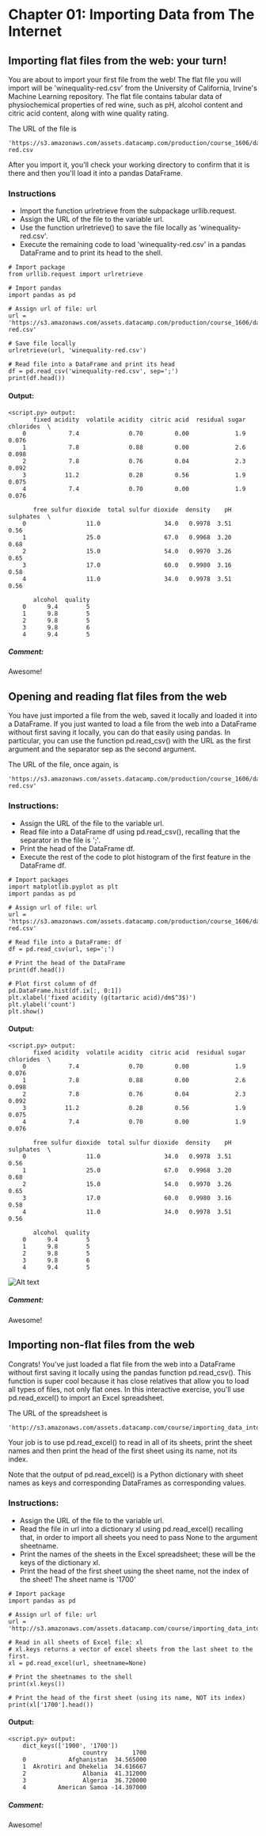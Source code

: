 # Chapter 01: Importing Data from The Internet

## Importing flat files from the web: your turn!
You are about to import your first file from the web! The flat file you will import will be 'winequality-red.csv' from the University of California, Irvine's Machine Learning repository. The flat file contains tabular data of physiochemical properties of red wine, such as pH, alcohol content and citric acid content, along with wine quality rating.

The URL of the file is
```
'https://s3.amazonaws.com/assets.datacamp.com/production/course_1606/datasets/winequality-red.csv
```
After you import it, you'll check your working directory to confirm that it is there and then you'll load it into a pandas DataFrame.

### Instructions
* Import the function urlretrieve from the subpackage urllib.request.
* Assign the URL of the file to the variable url.
* Use the function urlretrieve() to save the file locally as 'winequality-red.csv'.
* Execute the remaining code to load 'winequality-red.csv' in a pandas DataFrame and to print its head to the shell.

```{python}
# Import package
from urllib.request import urlretrieve

# Import pandas
import pandas as pd

# Assign url of file: url
url = 'https://s3.amazonaws.com/assets.datacamp.com/production/course_1606/datasets/winequality-red.csv'

# Save file locally
urlretrieve(url, 'winequality-red.csv')

# Read file into a DataFrame and print its head
df = pd.read_csv('winequality-red.csv', sep=';')
print(df.head())

```
#### Output:
```
<script.py> output:
       fixed acidity  volatile acidity  citric acid  residual sugar  chlorides  \
    0            7.4              0.70         0.00             1.9      0.076   
    1            7.8              0.88         0.00             2.6      0.098   
    2            7.8              0.76         0.04             2.3      0.092   
    3           11.2              0.28         0.56             1.9      0.075   
    4            7.4              0.70         0.00             1.9      0.076   
    
       free sulfur dioxide  total sulfur dioxide  density    pH  sulphates  \
    0                 11.0                  34.0   0.9978  3.51       0.56   
    1                 25.0                  67.0   0.9968  3.20       0.68   
    2                 15.0                  54.0   0.9970  3.26       0.65   
    3                 17.0                  60.0   0.9980  3.16       0.58   
    4                 11.0                  34.0   0.9978  3.51       0.56   
    
       alcohol  quality  
    0      9.4        5  
    1      9.8        5  
    2      9.8        5  
    3      9.8        6  
    4      9.4        5
```

##### Comment:
Awesome!

## Opening and reading flat files from the web
You have just imported a file from the web, saved it locally and loaded it into a DataFrame. If you just wanted to load a file from the web into a DataFrame without first saving it locally, you can do that easily using pandas. In particular, you can use the function pd.read_csv() with the URL as the first argument and the separator sep as the second argument.

The URL of the file, once again, is
```
'https://s3.amazonaws.com/assets.datacamp.com/production/course_1606/datasets/winequality-red.csv'
```

### Instructions:
* Assign the URL of the file to the variable url.
* Read file into a DataFrame df using pd.read_csv(), recalling that the separator in the file is ';'.
* Print the head of the DataFrame df.
* Execute the rest of the code to plot histogram of the first feature in the DataFrame df.

```{python}
# Import packages
import matplotlib.pyplot as plt
import pandas as pd

# Assign url of file: url
url = 'https://s3.amazonaws.com/assets.datacamp.com/production/course_1606/datasets/winequality-red.csv'

# Read file into a DataFrame: df
df = pd.read_csv(url, sep=';')

# Print the head of the DataFrame
print(df.head())

# Plot first column of df
pd.DataFrame.hist(df.ix[:, 0:1])
plt.xlabel('fixed acidity (g(tartaric acid)/dm$^3$)')
plt.ylabel('count')
plt.show()
```
#### Output:
```
<script.py> output:
       fixed acidity  volatile acidity  citric acid  residual sugar  chlorides  \
    0            7.4              0.70         0.00             1.9      0.076   
    1            7.8              0.88         0.00             2.6      0.098   
    2            7.8              0.76         0.04             2.3      0.092   
    3           11.2              0.28         0.56             1.9      0.075   
    4            7.4              0.70         0.00             1.9      0.076   
    
       free sulfur dioxide  total sulfur dioxide  density    pH  sulphates  \
    0                 11.0                  34.0   0.9978  3.51       0.56   
    1                 25.0                  67.0   0.9968  3.20       0.68   
    2                 15.0                  54.0   0.9970  3.26       0.65   
    3                 17.0                  60.0   0.9980  3.16       0.58   
    4                 11.0                  34.0   0.9978  3.51       0.56   
    
       alcohol  quality  
    0      9.4        5  
    1      9.8        5  
    2      9.8        5  
    3      9.8        6  
    4      9.4        5
```
![Alt text](./winequality_hist.svg)

##### Comment:
Awesome!

## Importing non-flat files from the web
Congrats! You've just loaded a flat file from the web into a DataFrame without first saving it locally using the pandas function pd.read_csv(). This function is super cool because it has close relatives that allow you to load all types of files, not only flat ones. In this interactive exercise, you'll use pd.read_excel() to import an Excel spreadsheet.

The URL of the spreadsheet is
```
'http://s3.amazonaws.com/assets.datacamp.com/course/importing_data_into_r/latitude.xls'
```
Your job is to use pd.read_excel() to read in all of its sheets, print the sheet names and then print the head of the first sheet using its name, not its index.

Note that the output of pd.read_excel() is a Python dictionary with sheet names as keys and corresponding DataFrames as corresponding values.

### Instructions:
* Assign the URL of the file to the variable url.
* Read the file in url into a dictionary xl using pd.read_excel() recalling that, in order to import all sheets you need to pass None to the argument sheetname.
* Print the names of the sheets in the Excel spreadsheet; these will be the keys of the dictionary xl.
* Print the head of the first sheet using the sheet name, not the index of the sheet! The sheet name is '1700'

```{python}
# Import package
import pandas as pd

# Assign url of file: url
url = 'http://s3.amazonaws.com/assets.datacamp.com/course/importing_data_into_r/latitude.xls'

# Read in all sheets of Excel file: xl
# xl.keys returns a vector of excel sheets from the last sheet to the first. 
xl = pd.read_excel(url, sheetname=None)

# Print the sheetnames to the shell
print(xl.keys())

# Print the head of the first sheet (using its name, NOT its index)
print(xl['1700'].head())
```
#### Output:
```
<script.py> output:
    dict_keys(['1900', '1700'])
                     country       1700
    0            Afghanistan  34.565000
    1  Akrotiri and Dhekelia  34.616667
    2                Albania  41.312000
    3                Algeria  36.720000
    4         American Samoa -14.307000
```
##### Comment:
Awesome!
